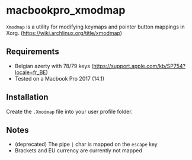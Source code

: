 # macbookpro_xmodmap
`Xmodmap` is a utility for modifying keymaps and pointer button mappings in Xorg. (https://wiki.archlinux.org/title/xmodmap)

## Requirements
- Belgian azerty with 78/79 keys (https://support.apple.com/kb/SP754?locale=fr_BE)
- Tested on a Macbook Pro 2017 (14.1)

## Installation
Create the `.Xmodmap` file into your user profile folder.

## Notes
- (deprecated) The pipe `|` char is mapped on the `escape` key
- Brackets and EU currency are currently not mapped
